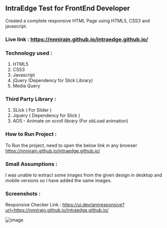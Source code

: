 ## IntraEdge Test for FrontEnd Developer

Created a complete responsive HTML Page using HTML5, CSS3 and javascript.

### Live link : https://nnnirajn.github.io/intraedge.github.io/

### Technology used :
1. HTML5
2. CSS3 
3. Javascript
4. jQuery (Dependency for Slick Library)
5. Media Query 

### Third Party Library :
1. SLick ( For Slider )
2. Jquery ( Dependency for Slick )
3. AOS - Animate on scroll library (For obLoad animation) 

### How to Run Project :
To Run the project, need to open the below link in any browser 
https://nnnirajn.github.io/intraedge.github.io/

### Small Assumptions :
I was unable to extract some images from the given design in desktop and mobile versions so I have added the same images.

### Screenshots :
Responsive Checker Link : https://ui.dev/amiresponsive?url=https://nnnirajn.github.io/intraedge.github.io/


![image](https://github.com/nnnirajn/intraedge.github.io/assets/33897387/d2c0c6ca-0819-485f-99b8-f45ad4b44cec)


